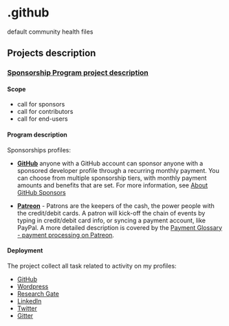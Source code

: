 # .github

default community health files

## Projects description

### [Sponsorship Program project description](https://github.commsvr.com/AboutPartnershipProgram.md.html)

#### Scope

- call for sponsors
- call for contributors
- call for end-users

#### Program description

Sponsorships profiles:

- [**GitHub**](https://github.com/sponsors/mpostol) anyone with a GitHub account can sponsor anyone with a sponsored developer profile through a recurring monthly payment. You can choose from multiple sponsorship tiers, with monthly payment amounts and benefits that are set. For more information, see [About GitHub Sponsors](https://help.github.com/en/github/supporting-the-open-source-community-with-github-sponsors/about-github-sponsors)

- [**Patreon**](https://www.patreon.com/mpostol) - Patrons are the keepers of the cash, the power people with the credit/debit cards. A patron will kick-off the chain of events by typing in credit/debit card info, or syncing a payment account, like PayPal. A more detailed description is covered by the [Payment Glossary - payment processing on Patreon](https://support.patreon.com/hc/en-us/articles/360024774831-Payment-Glossary-payment-processing-on-Patreon).

#### Deployment

The project collect all task related to activity on my profiles:

- [GitHub](https://github.com/mpostol)
- [Wordpress](https://mpostol.wordpress.com)
- [Research Gate](https://www.researchgate.net/profile/Mariusz_Postol)
- [LinkedIn](https://www.linkedin.com/in/mpostol)
- [Twitter](https://twitter.com/mpostol)
- [Gitter](https://gitter.im/mpostol/OPC-UA-OOI)
